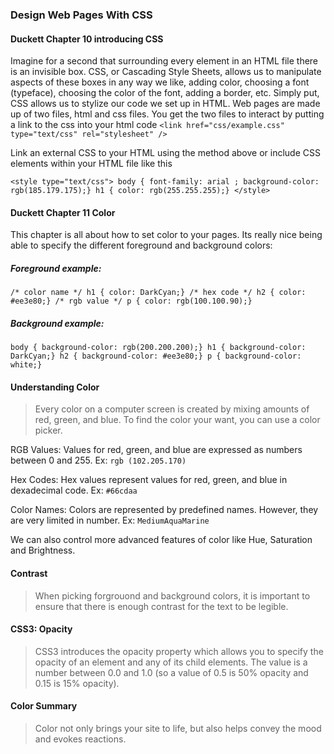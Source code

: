 ### Design Web Pages With CSS

#### Duckett Chapter 10 introducing CSS

Imagine for a second that surrounding every element in an HTML file there is an invisible box. CSS, or Cascading Style Sheets, allows us to manipulate aspects of these boxes in any way we like, adding color, choosing a font (typeface), choosing the color of the font, adding a border, etc. Simply put, CSS allows us to stylize our code we set up in HTML. Web pages are made up of two files, html and css files. You get the two files to interact by putting a link to the css into your html code `<link href="css/example.css" type="text/css" rel="stylesheet" />`

Link an external CSS to your HTML using the method above or include CSS elements within your HTML file like this 

`<style type="text/css">
body {
    font-family: arial ;
    background-color: rgb(185.179.175);}
    h1 {
        color: rgb(255.255.255);}
</style>`

#### Duckett Chapter 11 Color

This chapter is all about how to set color to your pages. Its really nice being able to specify the different foreground and background colors:

##### Foreground example:

`/* color name */
h1 {
    color: DarkCyan;}
/* hex code */
h2 {
    color: #ee3e80;}
/* rgb value */
p {
    color: rgb(100.100.90);}`

##### Background example:

`body {
    background-color: rgb(200.200.200);}
h1 {
    background-color: DarkCyan;}
h2 {
    background-color: #ee3e80;}
p {
    background-color: white;}`

#### Understanding Color

> Every color on a computer screen is created by mixing amounts of red, green, and blue. To find the color your want, you can use a color picker.

RGB Values: Values for red, green, and blue are expressed as numbers between 0 and 255. Ex: `rgb (102.205.170)`

Hex Codes: Hex values represent values for red, green, and blue in dexadecimal code. Ex: `#66cdaa`

Color Names: Colors are represented by predefined names. However, they are very limited in number. Ex: `MediumAquaMarine`

We can also control more advanced features of color like Hue, Saturation and Brightness.

#### Contrast

> When picking forgrouond and background colors, it is important to ensure that there is enough contrast for the text to be legible.

#### CSS3: Opacity

> CSS3 introduces the opacity property which allows you to specify the opacity of an element and any of its child elements. The value is a number between 0.0 and 1.0 (so a value of 0.5 is 50% opacity and 0.15 is 15% opacity).

#### Color Summary

> Color not only brings your site to life, but also helps convey the mood and evokes reactions.